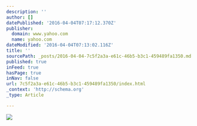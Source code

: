 ```yaml
---
description: ''
author: []
datePublished: '2016-04-04T07:17:12.370Z'
publisher:
  domain: www.yahoo.com
  name: yahoo.com
dateModified: '2016-04-04T07:13:02.116Z'
title: ''
sourcePath: _posts/2016-04-04-7c5f2a3a-e61c-46b5-b3c1-459489fa1350.md
published: true
inFeed: true
hasPage: true
inNav: false
url: 7c5f2a3a-e61c-46b5-b3c1-459489fa1350/index.html
_context: 'http://schema.org'
_type: Article

---
```

![](https://s0.2mdn.net/5164901/1-SciFiGrey_300x250.jpg)